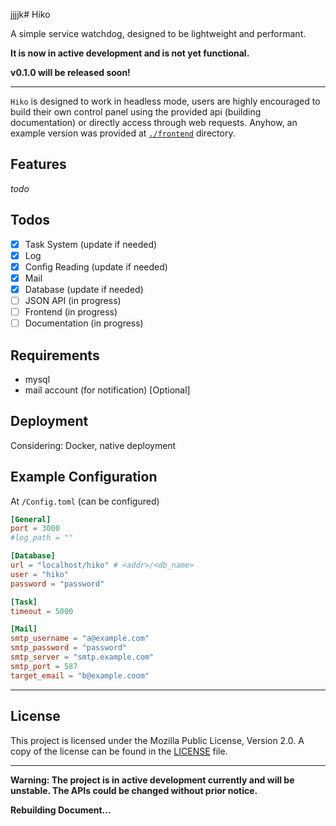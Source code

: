 jjjjk# Hiko

A simple service watchdog, designed to be lightweight and performant.

**It is now in active development and is not yet functional.**

**v0.1.0 will be released soon!**

---

`Hiko` is designed to work in headless mode, users are highly encouraged to build their own control panel using the
provided api (building documentation) or directly access through web requests.
Anyhow, an example version was provided at [`./frontend`](frontend) directory.

## Features

*todo*

## Todos

- [x] Task System (update if needed)
- [x] Log
- [x] Config Reading (update if needed)
- [x] Mail
- [x] Database (update if needed)
- [ ] JSON API (in progress)
- [ ] Frontend (in progress)
- [ ] Documentation (in progress)

## Requirements

- mysql
- mail account (for notification) [Optional]

## Deployment

Considering: Docker, native deployment

## Example Configuration

At `/Config.toml` (can be configured)

```toml
[General]
port = 3000
#log_path = ""

[Database]
url = "localhost/hiko" # <addr>/<db_name>
user = "hiko"
password = "password"

[Task]
timeout = 5000

[Mail]
smtp_username = "a@example.com"
smtp_password = "password"
smtp_server = "smtp.example.com"
smtp_port = 587
target_email = "b@example.coom"

```

---

## License

This project is licensed under the Mozilla Public License, Version 2.0. A copy of the license can be found in
the [LICENSE](LICENSE) file.

---

**Warning: The project is in active development currently and will be unstable. The APIs could be changed without prior
notice.**

**Rebuilding Document...**
